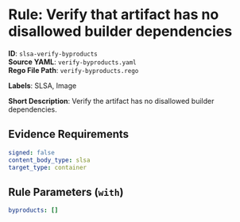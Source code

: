# Rule: Verify that artifact has no disallowed builder dependencies

**ID**: `slsa-verify-byproducts`  
**Source YAML**: `verify-byproducts.yaml`  
**Rego File Path**: `verify-byproducts.rego`  

**Labels**: SLSA, Image

**Short Description**: Verify the artifact has no disallowed builder dependencies.

## Evidence Requirements

```yaml
signed: false
content_body_type: slsa
target_type: container
```
## Rule Parameters (`with`)

```yaml
byproducts: []
```
